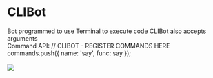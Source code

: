 # CLIBot
Bot programmed to use Terminal to execute code
CLIBot also accepts arguments
<br>
Command API:
  // CLIBOT - REGISTER COMMANDS HERE<br>
  commands.push({ name: 'say', func: say });
<br>
<br>
<img src="https://i.imgur.com/A4VFiGv.png">
